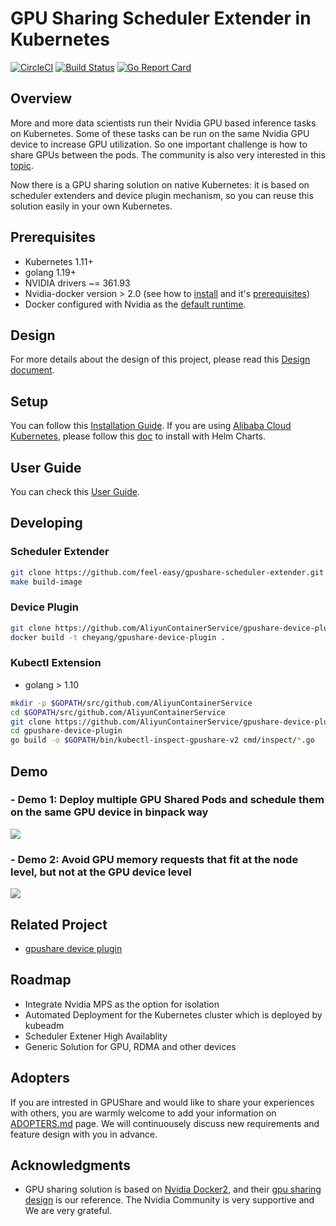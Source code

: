 # GPU Sharing Scheduler Extender in Kubernetes 

[![CircleCI](https://circleci.com/gh/AliyunContainerService/gpushare-scheduler-extender.svg?style=svg)](https://circleci.com/gh/AliyunContainerService/gpushare-scheduler-extender)
[![Build Status](https://travis-ci.org/AliyunContainerService/gpushare-scheduler-extender.svg?branch=master)](https://travis-ci.org/AliyunContainerService/gpushare-scheduler-extender) 
[![Go Report Card](https://goreportcard.com/badge/github.com/feel-easy/gpushare-scheduler-extender)](https://goreportcard.com/report/github.com/feel-easy/gpushare-scheduler-extender)


## Overview

More and more data scientists run their Nvidia GPU based inference tasks on Kubernetes. Some of these tasks can be run on the same Nvidia GPU device to increase GPU utilization. So one important challenge is how to share GPUs between the pods. The community is also very interested in this [topic](https://github.com/kubernetes/kubernetes/issues/52757).

Now there is a GPU sharing solution on native Kubernetes: it is based on scheduler extenders and device plugin mechanism, so you can reuse this solution easily in your own Kubernetes. 

## Prerequisites

- Kubernetes 1.11+
- golang 1.19+
- NVIDIA drivers ~= 361.93
- Nvidia-docker version > 2.0 (see how to [install](https://github.com/NVIDIA/nvidia-docker) and it's [prerequisites](https://github.com/nvidia/nvidia-docker/wiki/Installation-\(version-2.0\)#prerequisites))
- Docker configured with Nvidia as the [default runtime](https://github.com/NVIDIA/nvidia-docker/wiki/Advanced-topics#default-runtime).

## Design

For more details about the design of this project, please read this [Design document](docs/designs/designs.md).

## Setup

You can follow this [Installation Guide](docs/install.md). If you are using [Alibaba Cloud Kubernetes](https://cn.aliyun.com/product/kubernetes), please follow this [doc](deployer/README.md) to install with Helm Charts.

## User Guide

You can check this [User Guide](docs/userguide.md).

## Developing

### Scheduler Extender

```bash
git clone https://github.com/feel-easy/gpushare-scheduler-extender.git && cd gpushare-scheduler-extender
make build-image
```

### Device Plugin

```bash
git clone https://github.com/AliyunContainerService/gpushare-device-plugin.git && cd gpushare-device-plugin
docker build -t cheyang/gpushare-device-plugin .
```

### Kubectl Extension

- golang > 1.10

```bash
mkdir -p $GOPATH/src/github.com/AliyunContainerService
cd $GOPATH/src/github.com/AliyunContainerService
git clone https://github.com/AliyunContainerService/gpushare-device-plugin.git
cd gpushare-device-plugin
go build -o $GOPATH/bin/kubectl-inspect-gpushare-v2 cmd/inspect/*.go
```

## Demo

### - Demo 1: Deploy multiple GPU Shared Pods and schedule them on the same GPU device in binpack way 

[![](demo1.jpg)](http://cloud.video.taobao.com//play/u/2987821887/p/2/e/6/t/1/214292079721.mp4)

### - Demo 2:  Avoid GPU memory requests that fit at the node level, but not at the GPU device level

[![](demo2.jpg)](http://cloud.video.taobao.com//play/u/2987821887/p/2/e/6/t/1/214235285109.mp4)

## Related Project

- [gpushare device plugin](https://github.com/AliyunContainerService/gpushare-device-plugin.git)

## Roadmap

- Integrate Nvidia MPS as the option for isolation
- Automated Deployment for the Kubernetes cluster which is deployed by kubeadm
- Scheduler Extener High Availablity
- Generic Solution for GPU, RDMA and other devices

## Adopters

If you are intrested in GPUShare and would like to share your experiences with others, you are warmly welcome to add your information on [ADOPTERS.md](docs/ADOPTERS.md) page. We will continuousely discuss new requirements and feature design with you in advance.


## Acknowledgments

- GPU sharing solution is based on [Nvidia Docker2](https://github.com/NVIDIA/nvidia-docker), and their [gpu sharing design](https://docs.google.com/document/d/1ZgKH_K4SEfdiE_OfxQ836s4yQWxZfSjS288Tq9YIWCA/edit#heading=h.r88v2xgacqr) is our reference. The Nvidia Community is very supportive and We are very grateful.





